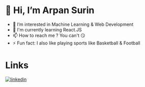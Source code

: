# 👋 Hi, I’m Arpan Surin
- 👀 I’m interested in Machine Learning & Web Development 
- 🧠 I'm currently learning React.JS
- 📫 How to reach me ? You can't 😏
- ⚡ Fun fact: I also like playing sports like Basketball & Football

# Links 
[![linkedin](https://img.shields.io/badge/linkedin-0A66C2?style=for-the-badge&logo=linkedin&logoColor=white)](https://www.linkedin.com/in/arpan-surin-490711270/)
<!---
ArpanSurin/ArpanSurin is a ✨ special ✨ repository because its `README.md` (this file) appears on your GitHub profile.
You can click the Preview link to take a look at your changes.
--->
